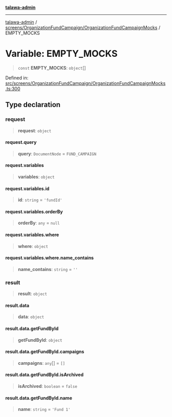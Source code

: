 [**talawa-admin**](../../../../README.md)

***

[talawa-admin](../../../../README.md) / [screens/OrganizationFundCampaign/OrganizationFundCampaignMocks](../README.md) / EMPTY\_MOCKS

# Variable: EMPTY\_MOCKS

> `const` **EMPTY\_MOCKS**: `object`[]

Defined in: [src/screens/OrganizationFundCampaign/OrganizationFundCampaignMocks.ts:300](https://github.com/bint-Eve/talawa-admin/blob/bb9ac170c0ec806cc5423650a66bbe110c3af5d9/src/screens/OrganizationFundCampaign/OrganizationFundCampaignMocks.ts#L300)

## Type declaration

### request

> **request**: `object`

#### request.query

> **query**: `DocumentNode` = `FUND_CAMPAIGN`

#### request.variables

> **variables**: `object`

#### request.variables.id

> **id**: `string` = `'fundId'`

#### request.variables.orderBy

> **orderBy**: `any` = `null`

#### request.variables.where

> **where**: `object`

#### request.variables.where.name\_contains

> **name\_contains**: `string` = `''`

### result

> **result**: `object`

#### result.data

> **data**: `object`

#### result.data.getFundById

> **getFundById**: `object`

#### result.data.getFundById.campaigns

> **campaigns**: `any`[] = `[]`

#### result.data.getFundById.isArchived

> **isArchived**: `boolean` = `false`

#### result.data.getFundById.name

> **name**: `string` = `'Fund 1'`
